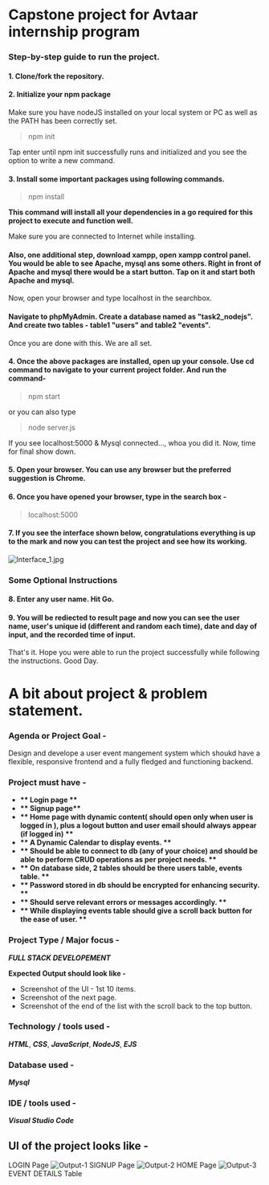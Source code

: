 # Capstone project for Avtaar internship program

### Step-by-step guide to run the project.


#### 1. Clone/fork the repository.

#### 2. Initialize your npm package 

 Make sure you have nodeJS installed on your local system or PC as well as the PATH has been correctly set.

> npm init

 Tap enter until npm init successfully runs and initialized and you see the option to write a new command.

#### 3. Install some important packages using following commands.

> npm install

__This command will install all your dependencies in a go required for this project to execute and function well.__

 Make sure you are connected to Internet while installing.



#### Also, one additional step, download xampp, open xampp control panel. You would be able to see Apache, mysql ans some others. Right in front of Apache and mysql there would be a start button. Tap on it and start both Apache and mysql.

Now, open your browser and type localhost in the searchbox.

#### Navigate to phpMyAdmin. Create a database named as "task2_nodejs". And create two tables - table1 "users" and table2 "events".

Once you are done with this. We are all set.


#### 4. Once the above packages are installed, open up your console. Use cd command to navigate to your current project folder. And run the command-

> npm start

or you can also type 

> node server.js

 If you see localhost:5000 & Mysql connected..., whoa you did it. Now, time for final show down.

#### 5. Open your browser. You can use any browser but the preferred suggestion is Chrome.

#### 6. Once you have opened your browser, type in the search box -

> localhost:5000

#### 7. If you see the interface shown below, congratulations everything is up to the mark and now you can test the project and see how its working.

![Interface_1.jpg](https://github.com/Apurva-official/readme/blob/main/Screenshot%20(233).png)



### Some Optional Instructions

#### 8. Enter any user name. Hit Go.

#### 9. You will be rediected to result page and now you can see the user name, user's unique id (different and random each time), date and day of input, and the recorded time of input. 

 That's it. Hope you were able to run the project successfully while following the instructions. Good Day.


# A bit about project & problem statement.

### Agenda or Project Goal -

Design and develope a user event mangement system which shoukd have a flexible, responsive frontend and a fully fledged and functioning backend.

### Project must have -
* __** Login page **__ 
* __** Signup page**__ 
* __** Home page with dynamic content( should open only when user is logged in ), plus a logout button and user email should always appear (if logged in) **__
* __** A Dynamic Calendar to display events. **__ 
* __** Should be able to connect to db (any of your choice) and should be able to perform CRUD operations as per project needs. **__ 
* __** On database side, 2 tables should be there users table, events table.  **__ 
* __** Password stored in db should be encrypted for enhancing security. **__ 
* __** Should serve relevant errors or messages accordingly. **__ 
* __** While displaying events table should give a scroll back button for the ease of user. **__ 



### Project Type / Major focus -

  **_FULL STACK DEVELOPEMENT_**

**Expected Output should look like -**

  * Screenshot of the UI - 1st 10 items.
  * Screenshot of the next page.
  * Screenshot of the end of the list with the scroll back to the top button.

### Technology / tools used - 
**_HTML_**, **_CSS_**, **_JavaScript_**, **_NodeJS_**, **_EJS_**

### Database used -
**_Mysql_**

### IDE / tools used -
**_Visual Studio Code_**



## UI of the project looks like - 

LOGIN Page
![Output-1](https://)
SIGNUP Page
![Output-2](https://)
HOME Page
![Output-3](https://)
EVENT DETAILS Table


